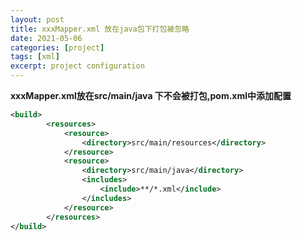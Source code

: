 ```yaml
---
layout: post
title: xxxMapper.xml 放在java包下打包被忽略  
date: 2021-05-06
categories: [project]
tags: [xml]
excerpt: project configuration
---
```




**xxxMapper.xml放在src/main/java 下不会被打包,pom.xml中添加配置**

```xml
<build>
        <resources>
            <resource>
                <directory>src/main/resources</directory>
            </resource>
            <resource>
                <directory>src/main/java</directory>
                <includes>
                    <include>**/*.xml</include>
                </includes>
            </resource>
        </resources>
</build>
```

